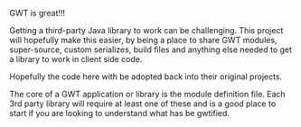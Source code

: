 GWT is great!!!

Getting a third-party Java library to work can be challenging.
This project will hopefully make this easier, by being a place to share GWT modules, super-source, custom serializes,  build files and anything else needed to get a library to work in client side code.

Hopefully the code here with be adopted back into their original projects.

The core of a GWT application or library is the module definition file. Each 3rd party library will require at least one of these and is a good place to start if you are looking to understand what has be gwtified.
